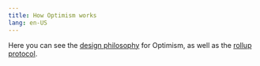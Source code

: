 ```yaml
---
title: How Optimism works
lang: en-US
---
```


Here you can see the [design philosophy](design-philosophy.md) for Optimism, as well as the [rollup protocol](rollup-protocol.md).
